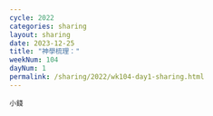 ```yaml
---
cycle: 2022
categories: sharing
layout: sharing
date: 2023-12-25
title: "神學梳理："
weekNum: 104
dayNum: 1
permalink: /sharing/2022/wk104-day1-sharing.html
---
```


[](https://eccseattle.github.io/media/sharing/2022/wk104/2023-12-25-bin.m4a)

`小錢`